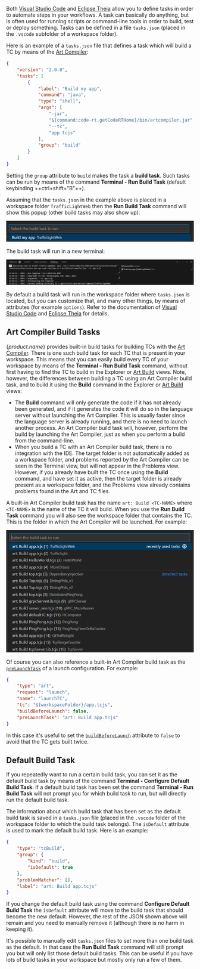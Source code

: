 Both [Visual Studio Code](https://code.visualstudio.com/docs/editor/tasks) and [Eclipse Theia](https://theia-ide.org/docs/tasks/) allow you to define tasks in order to automate steps in your workflows. A task can basically do anything, but is often used for running scripts or command-line tools in order to build, test or deploy something. Tasks can be defined in a file `tasks.json` (placed in the `.vscode` subfolder of a workspace folder).

Here is an example of a `tasks.json` file that defines a task which will build a TC by means of the [Art Compiler](art-compiler.md):

<p id="build_task_sample"/>

```json
{
    "version": "2.0.0",
    "tasks": [
        {
            "label": "Build my app",
            "command": "java",
            "type": "shell",
            "args": [
                "-jar",
                "${command:code-rt.getCodeRTHome}/bin/artcompiler.jar",
                "--tc",
                "app.tcjs"
            ],            
            "group": "build"
        }
    ]
}
```
Setting the `group` attribute to `build` makes the task a **build task**. Such tasks can be run by means of the command **Terminal - Run Build Task** (default keybinding ++ctrl+shift+"B"++).

Assuming that the `tasks.json` in the example above is placed in a workspace folder `TrafficLightWeb` then the **Run Build Task** command will show this popup (other build tasks may also show up):

![](images/run-build-task.png)

The build task will run in a new terminal:

![](images/run-build-task-terminal.png)

By default a build task will run in the workspace folder where `tasks.json` is located, but you can customize that, and many other things, by means of attributes (for example `options`). Refer to the documentation of [Visual Studio Code](https://code.visualstudio.com/docs/editor/tasks) and [Eclipse Theia](https://theia-ide.org/docs/tasks/) for details.

## Art Compiler Build Tasks
{$product.name$} provides built-in build tasks for building TCs with the [Art Compiler](art-compiler.md). There is one such build task for each TC that is present in your workspace. This means that you can easily build every TC of your workspace by means of the **Terminal - Run Build Task** command, without first having to find the TC to build in the Explorer or [Art Build](transformation-configurations.md#art-build-view) views. Note, however, the differences between building a TC using an Art Compiler build task, and to build it using the **Build** command in the Explorer or [Art Build](transformation-configurations.md#art-build-view) views:

* The **Build** command will only generate the code if it has not already been generated, and if it generates the code it will do so in the language server without launching the Art Compiler. This is usually faster since the language server is already running, and there is no need to launch another process. An Art Compiler build task will, however, perform the build by launching the Art Compiler, just as when you perform a build from the command-line.
* When you build a TC with an Art Compiler build task, there is no integration with the IDE. The target folder is not automatically added as a workspace folder, and problems reported by the Art Compiler can be seen in the Terminal view, but will not appear in the Problems view. However, if you already have built the TC once using the **Build** command, and have set it as active, then the target folder is already present as a workspace folder, and the Problems view already contains problems found in the Art and TC files.

A built-in Art Compiler build task has the name `art: Build <TC-NAME>` where `<TC-NAME>` is the name of the TC it will build. When you use the **Run Build Task** command you will also see the workspace folder that contains the TC. This is the folder in which the Art Compiler will be launched. For example:

![](images/art-compiler-build-tasks.png)

Of course you can also reference a built-in Art Compiler build task as the [`preLaunchTask`](../running-and-debugging/launch-configurations.md#prelaunchtask) of a launch configuration. For example:

```json
{
    "type": "art",
    "request": "launch",
    "name": "launchTC",
    "tc": "${workspaceFolder}/app.tcjs",    
    "buildBeforeLaunch": false,
    "preLaunchTask": "art: Build app.tcjs"
}
```

In this case it's useful to set the [`buildBeforeLaunch`](../running-and-debugging/launch-configurations.md#buildbeforelaunch) attribute to `false` to avoid that the TC gets built twice.

## Default Build Task
If you repeatedly want to run a certain build task, you can set it as the default build task by means of the command **Terminal - Configure Default Build Task**. If a default build task has been set the command **Terminal - Run Build Task** will not prompt you for which build task to run, but will directly run the default build task. 

The information about which build task that has been set as the default build task is saved in a `tasks.json` file (placed in the `.vscode` folder of the workspace folder to which the build task belongs). The `isDefault` attribute is used to mark the default build task. Here is an example:

```json
{
    "type": "tcBuild",
    "group": {
        "kind": "build",
        "isDefault": true
    },
    "problemMatcher": [],
    "label": "art: Build app.tcjs"
}
```

If you change the default build task using the command **Configure Default Build Task** the `isDefault` attribute will move to the build task that should become the new default. However, the rest of the JSON shown above will remain and you need to manually remove it (although there is no harm in keeping it). 

It's possible to manually edit `tasks.json` files to set more than one build task as the default. In that case the **Run Build Task** command will still prompt you but will only list those default build tasks. This can be useful if you have lots of build tasks in your workspace but mostly only run a few of them.